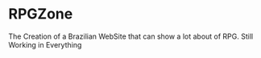 # RPGZone
The Creation of a Brazilian WebSite that can show a lot about of RPG. 
Still Working in Everything
